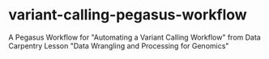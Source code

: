 # variant-calling-pegasus-workflow
A Pegasus Workflow for "Automating a Variant Calling Workflow" from Data Carpentry Lesson "Data Wrangling and Processing for Genomics"
